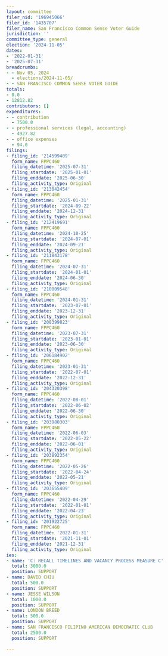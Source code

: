 ```yaml
---
layout: committee
filer_nid: '196945066'
filer_id: '1435707'
filer_name: San Francisco Common Sense Voter Guide
jurisdiction: ''
committee_type: general
election: '2024-11-05'
dates:
- '2022-01-31'
- '2025-07-31'
breadcrumbs:
- - Nov 05, 2024
  - elections/2024-11-05/
- - SAN FRANCISCO COMMON SENSE VOTER GUIDE
totals:
- 0.0
- 12812.82
contributors: []
expenditures:
- - contribution
  - 7500.0
- - professional services (legal, accounting)
  - 4927.82
- - office expenses
  - 94.0
filings:
- filing_id: '214599409'
  form_name: FPPC460
  filing_datetime: '2025-07-31'
  filing_startdate: '2025-01-01'
  filing_enddate: '2025-06-30'
  filing_activity_type: Original
- filing_id: '213042454'
  form_name: FPPC460
  filing_datetime: '2025-01-31'
  filing_startdate: '2024-09-22'
  filing_enddate: '2024-12-31'
  filing_activity_type: Original
- filing_id: '212419691'
  form_name: FPPC460
  filing_datetime: '2024-10-25'
  filing_startdate: '2024-07-01'
  filing_enddate: '2024-09-21'
  filing_activity_type: Original
- filing_id: '211843178'
  form_name: FPPC460
  filing_datetime: '2024-07-31'
  filing_startdate: '2024-01-01'
  filing_enddate: '2024-06-30'
  filing_activity_type: Original
- filing_id: '210009548'
  form_name: FPPC460
  filing_datetime: '2024-01-31'
  filing_startdate: '2023-07-01'
  filing_enddate: '2023-12-31'
  filing_activity_type: Original
- filing_id: '208399823'
  form_name: FPPC460
  filing_datetime: '2023-07-31'
  filing_startdate: '2023-01-01'
  filing_enddate: '2023-06-30'
  filing_activity_type: Original
- filing_id: '206184902'
  form_name: FPPC460
  filing_datetime: '2023-01-31'
  filing_startdate: '2022-07-01'
  filing_enddate: '2022-12-31'
  filing_activity_type: Original
- filing_id: '204320398'
  form_name: FPPC460
  filing_datetime: '2022-08-01'
  filing_startdate: '2022-06-02'
  filing_enddate: '2022-06-30'
  filing_activity_type: Original
- filing_id: '203980303'
  form_name: FPPC460
  filing_datetime: '2022-06-03'
  filing_startdate: '2022-05-22'
  filing_enddate: '2022-06-01'
  filing_activity_type: Original
- filing_id: '203892354'
  form_name: FPPC460
  filing_datetime: '2022-05-26'
  filing_startdate: '2022-04-24'
  filing_enddate: '2022-05-21'
  filing_activity_type: Original
- filing_id: '203655409'
  form_name: FPPC460
  filing_datetime: '2022-04-29'
  filing_startdate: '2022-01-01'
  filing_enddate: '2022-04-23'
  filing_activity_type: Original
- filing_id: '201922725'
  form_name: FPPC460
  filing_datetime: '2022-01-31'
  filing_startdate: '2021-11-01'
  filing_enddate: '2021-12-31'
  filing_activity_type: Original
ies:
- name: 'C: RECALL TIMELINES AND VACANCY PROCESS MEASURE C'
  total: 3000.0
  position: SUPPORT
- name: DAVID CHIU
  total: 500.0
  position: SUPPORT
- name: JESSE WILSON
  total: 1000.0
  position: SUPPORT
- name: LONDON BREED
  total: 500.0
  position: SUPPORT
- name: SAN FRANCISCO FILIPINO AMERICAN DEMOCRATIC CLUB
  total: 2500.0
  position: SUPPORT

---
```


